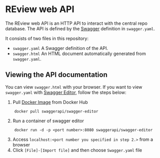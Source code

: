 # REview web API

The REview web API is an HTTP API to interact with the central repo database. The API is defined by the [Swagger](http://swagger.io/specification/) definition in `swagger.yaml`.

It consists of two files in this repository:

- `swagger.yaml` A Swagger definition of the API.
- `swagger.html` An HTML document automatically generated from `swagger.yaml`.

## Viewing the API documentation
You can view `swagger.html` with your browser. If you want to view `swagger.yaml` with [Swagger Editor](https://github.com/swagger-api/swagger-editor), follow the steps below:

1. Pull [Docker Image](https://hub.docker.com/r/swaggerapi/swagger-editor/) from Docker Hub
```
    docker pull swaggerapi/swagger-editor
```
2. Run a container of swagger editor
```
    docker run -d -p <port number>:8080 swaggerapi/swagger-editor
```

3. Access `localhost:<port number you specified in step 2.>` from a browser
4. Click `[File]-[Import file]` and then choose `Swagger.yaml` file
